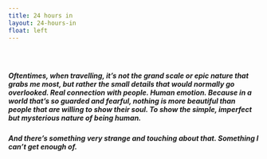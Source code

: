 ```yaml
---
title: 24 hours in
layout: 24-hours-in
float: left
---
```



##### &nbsp;

##### Oftentimes, when travelling, it’s not the grand scale or epic nature that grabs me most, but rather the small details that would normally go overlooked. Real connection with people. Human emotion. Because in a world that’s so guarded and fearful, nothing is more beautiful than people that are willing to show their soul. To show the simple, imperfect but mysterious nature of being human.&nbsp;

##### And there’s something very strange and touching about that. Something I can’t get enough of.